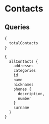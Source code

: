 # Contacts

## Queries

```graphql
{
  totalContacts
}
```

```graphql
{
  allContacts {
    addresses
    categories
    id
    name
    nicknames
    phones {
      description,
      number
    }
    surname
  }
}
```
